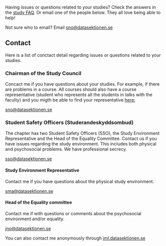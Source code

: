 Having issues or questions related to your studies? Check the answers in the [study FAQ](/en/studies/faq).
Or email one of the people below. They all love being able to help!

Not sure who to email? Email [sno@datasektionen.se](mailto:sno@datasektionen.se)

## Contact
Here is a list of conctact detail regarding issues or questions related to your studies.

### Chairman of the Study Council
Concact me if you have questions about your studies. For example, if there are problems in a course. All courses should also have a course representative (student who represents all the students in talks with the faculty) and you migth be able to find your representative [here:](/en/clubs/studienamnden#kontakt)

[sno@datasektionen.se](mailto:sno@datasektionen.se)

### Student Safety Officers (Studerandeskyddsombud)
The chapter has two Student Safety Officers (SSO), the Study Environment Representative and the Head of the Equality Committee. Contact us if you have issues regarding the study environment. This includes both physical and psychosocial problems. We have professional secrecy. 

[sso@datasektionen.se](mailto:sso@datasektionen.se)

#### Study Environment Representative
Contact me if you have questions about the physical study environment.

[sma@datasektionen.se](mailto:sma@datasektionen.se)

#### Head of the Equality committee
Contact me if with questions or comments about the psychosocial environment and/or equality.

[jno@datasektionen.se](mailto:jno@datasektionen.se)

You can also contact me anonymously through [jml.datasektionen.se](https://jml.datasektionen.se/)
